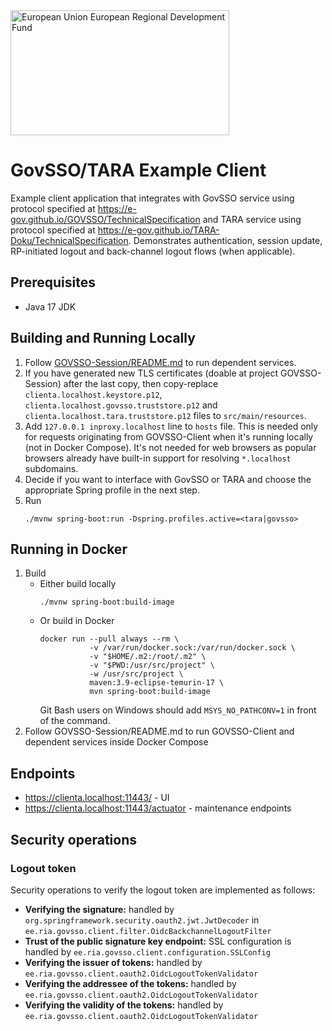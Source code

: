 <img src="src/main/resources/static/assets/eu_regional_development_fund_horizontal.jpg" width="350" height="200" alt="European Union European Regional Development Fund"/>

# GovSSO/TARA Example Client

Example client application that integrates with GovSSO service using protocol specified
at https://e-gov.github.io/GOVSSO/TechnicalSpecification and TARA service using protocol specified 
at https://e-gov.github.io/TARA-Doku/TechnicalSpecification. Demonstrates authentication, session update, RP-initiated
logout and back-channel logout flows (when applicable).

## Prerequisites

* Java 17 JDK

## Building and Running Locally

1. Follow [GOVSSO-Session/README.md](https://github.com/e-gov/GOVSSO-Session/blob/master/README.md) to run dependent
   services.
2. If you have generated new TLS certificates (doable at project GOVSSO-Session) after the last copy, then copy-replace
   `clienta.localhost.keystore.p12`, `clienta.localhost.govsso.truststore.p12` and 
   `clienta.localhost.tara.truststore.p12` files to `src/main/resources`.
3. Add `127.0.0.1 inproxy.localhost` line to `hosts` file. This is needed only for requests originating from
   GOVSSO-Client when it's running locally (not in Docker Compose). It's not needed for web browsers as popular browsers
   already have built-in support for resolving `*.localhost` subdomains.
4. Decide if you want to interface with GovSSO or TARA and choose the appropriate Spring profile in the next step.
5. Run
   ```shell 
   ./mvnw spring-boot:run -Dspring.profiles.active=<tara|govsso>
   ```

## Running in Docker

1. Build
    * Either build locally
      ```shell
      ./mvnw spring-boot:build-image
      ```
    * Or build in Docker
      ```shell
      docker run --pull always --rm \
                 -v /var/run/docker.sock:/var/run/docker.sock \
                 -v "$HOME/.m2:/root/.m2" \
                 -v "$PWD:/usr/src/project" \
                 -w /usr/src/project \
                 maven:3.9-eclipse-temurin-17 \
                 mvn spring-boot:build-image
      ```
      Git Bash users on Windows should add `MSYS_NO_PATHCONV=1` in front of the command.
2. Follow GOVSSO-Session/README.md to run GOVSSO-Client and dependent services inside Docker Compose

## Endpoints

* https://clienta.localhost:11443/ - UI
* https://clienta.localhost:11443/actuator - maintenance endpoints

## Security operations

### Logout token

Security operations to verify the logout token are implemented as follows:

* **Verifying the signature:** handled by `org.springframework.security.oauth2.jwt.JwtDecoder`
  in `ee.ria.govsso.client.filter.OidcBackchannelLogoutFilter`
* **Trust of the public signature key endpoint:** SSL configuration is handled
  by `ee.ria.govsso.client.configuration.SSLConfig`
* **Verifying the issuer of tokens:** handled by `ee.ria.govsso.client.oauth2.OidcLogoutTokenValidator`
* **Verifying the addressee of the tokens:** handled by `ee.ria.govsso.client.oauth2.OidcLogoutTokenValidator`
* **Verifying the validity of the tokens:** handled by `ee.ria.govsso.client.oauth2.OidcLogoutTokenValidator`
